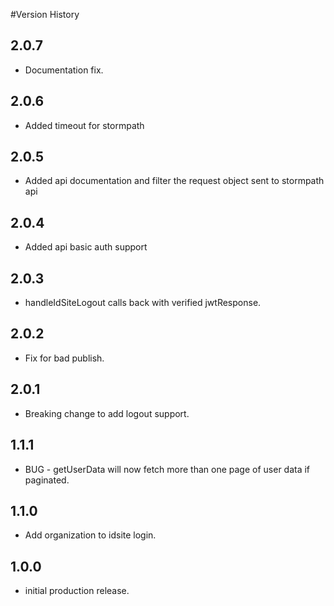 #Version History

## 2.0.7
- Documentation fix.

## 2.0.6
- Added timeout for stormpath

## 2.0.5
- Added api documentation and filter the request object sent to stormpath api

## 2.0.4
- Added api basic auth support

## 2.0.3
- handleIdSiteLogout calls back with verified jwtResponse.

## 2.0.2
- Fix for bad publish.

## 2.0.1
- Breaking change to add logout support.

## 1.1.1
- BUG - getUserData will now fetch more than one page of user data if paginated.

## 1.1.0
- Add organization to idsite login.

## 1.0.0
- initial production release.
